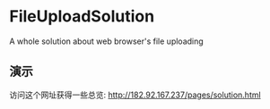 # FileUploadSolution
A whole solution about web browser's file uploading

## 演示
访问这个网址获得一些总览: <a href="http://182.92.167.237/pages/solution.html" target="_blank">http://182.92.167.237/pages/solution.html</a>
